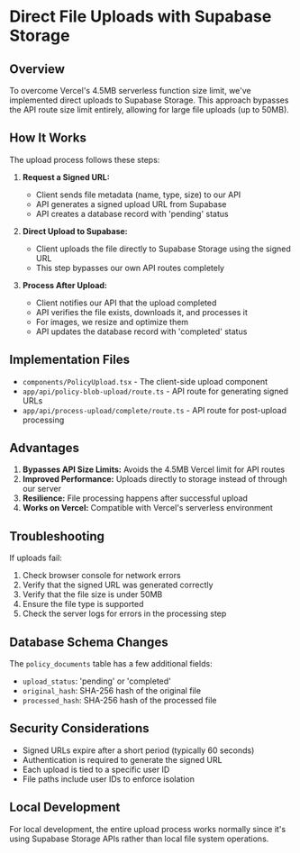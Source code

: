 # Direct File Uploads with Supabase Storage

## Overview

To overcome Vercel's 4.5MB serverless function size limit, we've implemented direct uploads to Supabase Storage. This approach bypasses the API route size limit entirely, allowing for large file uploads (up to 50MB).

## How It Works

The upload process follows these steps:

1. **Request a Signed URL:**
   - Client sends file metadata (name, type, size) to our API
   - API generates a signed upload URL from Supabase
   - API creates a database record with 'pending' status

2. **Direct Upload to Supabase:**
   - Client uploads the file directly to Supabase Storage using the signed URL
   - This step bypasses our own API routes completely

3. **Process After Upload:**
   - Client notifies our API that the upload completed
   - API verifies the file exists, downloads it, and processes it
   - For images, we resize and optimize them
   - API updates the database record with 'completed' status

## Implementation Files

- `components/PolicyUpload.tsx` - The client-side upload component
- `app/api/policy-blob-upload/route.ts` - API route for generating signed URLs
- `app/api/process-upload/complete/route.ts` - API route for post-upload processing

## Advantages

1. **Bypasses API Size Limits:** Avoids the 4.5MB Vercel limit for API routes
2. **Improved Performance:** Uploads directly to storage instead of through our server
3. **Resilience:** File processing happens after successful upload
4. **Works on Vercel:** Compatible with Vercel's serverless environment

## Troubleshooting

If uploads fail:

1. Check browser console for network errors
2. Verify that the signed URL was generated correctly
3. Verify that the file size is under 50MB
4. Ensure the file type is supported
5. Check the server logs for errors in the processing step

## Database Schema Changes

The `policy_documents` table has a few additional fields:

- `upload_status`: 'pending' or 'completed'
- `original_hash`: SHA-256 hash of the original file
- `processed_hash`: SHA-256 hash of the processed file

## Security Considerations

- Signed URLs expire after a short period (typically 60 seconds)
- Authentication is required to generate the signed URL
- Each upload is tied to a specific user ID
- File paths include user IDs to enforce isolation

## Local Development

For local development, the entire upload process works normally since it's using Supabase Storage APIs rather than local file system operations. 